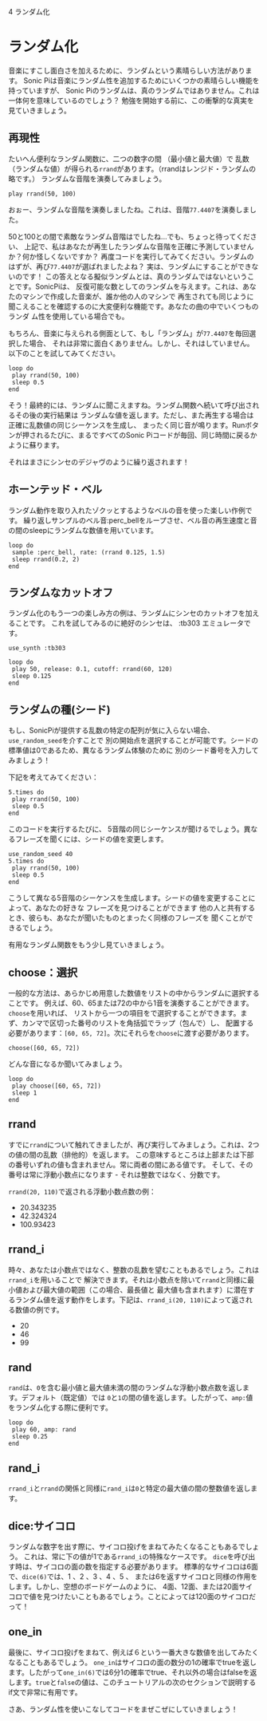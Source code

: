 4 ランダム化

# ランダム化

音楽にすこし面白さを加えるために、ランダムという素晴らしい方法があります。
Sonic Piは音楽にランダム性を追加するためにいくつかの素晴らしい機能を持っていますが、
Sonic Piのランダムは、真のランダムではありません。これは一体何を意味しているのでしょう？
勉強を開始する前に、この衝撃的な真実を見ていきましょう。

## 再現性

たいへん便利なランダム関数に、二つの数字の間 （最小値と最大値）で
乱数（ランダムな値）が得られる`rrand`があります。（rrandはレンジド・ランダムの略です。） 
ランダムな音階を演奏してみましょう。

```
play rrand(50, 100)
```

おぉー、ランダムな音階を演奏しましたね。これは、音階`77.4407`を演奏しました。

50と100との間で素敵なランダム音階はでしたね...でも、ちょっと待ってください、
上記で、私はあなたが再生したランダムな音階を正確に予測していませんか？何か怪しくないですか？
再度コードを実行してみてください。ランダムのはずが、再び`77.4407`が選ばれましたよね？
実は、ランダムにすることができないのです！
この答えとなる擬似ランダムとは、真のランダムではないということです。SonicPiは、
反復可能な数としてのランダムを与えます。これは、あなたのマシンで作成した音楽が、誰か他の人のマシンで
再生されても同じように聞こえることを確認するのに大変便利な機能です。あなたの曲の中でいくつものランダ
ム性を使用している場合でも。

もちろん、音楽に与えられる側面として、もし「ランダム」が`77.4407`を毎回選択した場合、
それは非常に面白くありません。しかし、それはしていません。以下のことを試してみてください。

```
loop do
 play rrand(50, 100)
 sleep 0.5
end
```

そう！最終的には、ランダムに聞こえますね。ランダム関数へ続いて呼び出されるその後の実行結果は
ランダムな値を返します。ただし、また再生する場合は正確に乱数値の同じシーケンスを生成し、
まったく同じ音が鳴ります。Runボタンが押されるたびに、まるですべてのSonic Piコードが毎回、同じ時間に戻るかように蘇ります。

それはまさにシンセのデジャヴのように繰り返されます！

## ホーンテッド・ベル

ランダム動作を取り入れたゾクッとするようなベルの音を使った楽しい作例です。
繰り返しサンプルのベル音:perc_bellをループさせ、ベル音の再生速度と音の間のsleepにランダムな数値を用いています。

```
loop do
 sample :perc_bell, rate: (rrand 0.125, 1.5)
 sleep rrand(0.2, 2)
end
```

## ランダムなカットオフ

ランダム化のもう一つの楽しみ方の例は、ランダムにシンセのカットオフを加えることです。
これを試してみるのに絶好のシンセは、 :tb303 エミュレータです。

```
use_synth :tb303

loop do
 play 50, release: 0.1, cutoff: rrand(60, 120)
 sleep 0.125
end
```

## ランダムの種(シード)

もし、SonicPiが提供する乱数の特定の配列が気に入らない場合、`use_random_seed`を介すことで
別の開始点を選択することが可能です。シードの標準値は0であるため、異なるランダム体験のために
別のシード番号を入力してみましょう！

下記を考えてみてください：

```
5.times do
 play rrand(50, 100)
 sleep 0.5
end
```

このコードを実行するたびに、 
5音階の同じシーケンスが聞けるでしょう。異なるフレーズを聞くには、シードの値を変更します。

```
use_random_seed 40
5.times do
 play rrand(50, 100)
 sleep 0.5
end
```

こうして異なる5音階のシーケンスを生成します。シードの値を変更することによって、あなたの好きな
フレーズを見つけることができます 他の人と共有するとき、彼らも、あなたが聞いたものとまったく同様のフレーズを
聞くことができるでしょう。

有用なランダム関数をもう少し見ていきましょう。

## choose：選択

一般的な方法は、あらかじめ用意した数値をリストの中からランダムに選択することです。
例えば、60、65または72の中から1音を演奏することができます。`choose`を用いれば、
リストから一つの項目をで選択することができます。まず、カンマで区切った番号のリストを角括弧でラップ（包んで）し、
配置する必要があります：`[60, 65, 72]`。次にそれらを`choose`に渡す必要があります。

```
choose([60, 65, 72])
```

どんな音になるか聞いてみましょう。

```
loop do
 play choose([60, 65, 72])
 sleep 1
end
```

## rrand

すでに`rrand`について触れてきましたが、再び実行してみましょう。これは、2つの値の間の乱数（排他的）を返します。
この意味するところは上部または下部の番号いずれの値も含まれません。常に両者の間にある値です。
そして、その番号は常に浮動小数点になります - それは整数ではなく、分数です。

`rrand(20, 110)`で返される浮動小数点数の例：

* 20.343235
* 42.324324
* 100.93423

## rrand_i

時々、あなたは小数点ではなく、整数の乱数を望むこともあるでしょう。これは`rrand_i`を用いることで
解決できます。それは小数点を除いて`rrand`と同様に最小値および最大値の範囲（この場合、最長値と
最大値も含まれます）に潜在するランダム値を返す動作をします。下記は、`rrand_i(20, 110)`によって返される数値の例です。

* 20
* 46
* 99

## rand

`rand`は、`0`を含む最小値と最大値未満の間のランダムな浮動小数点数を返します。デフォルト（既定値）では
`0`と`1`の間の値を返します。したがって、`amp:`値をランダム化する際に便利です。

```
loop do
 play 60, amp: rand
 sleep 0.25
end
```

## rand_i

`rrand_i`と`rrand`の関係と同様に`rand_i`は`0`と特定の最大値の間の整数値を返します。

## dice:サイコロ

ランダムな数字を出す際に、サイコロ投げをまねてみたくなることもあるでしょう。
これは、常に下の値が1である`rrand_i`の特殊なケースです。
 `dice`を呼び出す時は、サイコロの面の数を指定する必要があります。
 標準的なサイコロは6面で、`dice(6)`では、1 、2 、3 、4 、5 、
 または6を返すサイコロと同様の作用をします。しかし、空想のボードゲームのように、
 4面、12面、または20面サイコロで値を見つけたいこともあるでしょう。ことによっては120面のサイコロだって！

## one_in

最後に、サイコロ投げをまねて、例えば６という一番大きな数値を出してみたくなることもあるでしょう。
`one_in`はサイコロの面の数分の1の確率でtrueを返します。したがって`one_in(6)`では6分1の確率でtrue、それ以外の場合はfalseを返します。`true`と`false`の値は、このチュートリアルの次のセクションで説明するif文で非常に有用です。

さあ、ランダム性を使いこなしてコードをまぜこぜにしていきましょう！
